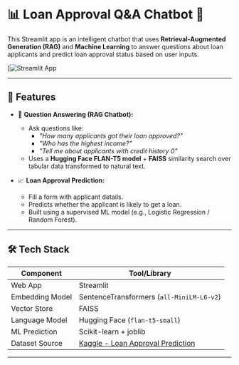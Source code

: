 # 📊 Loan Approval Q&A Chatbot 🤖

This Streamlit app is an intelligent chatbot that uses **Retrieval-Augmented Generation (RAG)** and **Machine Learning** to answer questions about loan applicants and predict loan approval status based on user inputs.

[![Streamlit App](https://rag-bot-armanjindal.streamlit.app/)

---

## 🧠 Features

- 💬 **Question Answering (RAG Chatbot):**
  - Ask questions like:
    - *"How many applicants got their loan approved?"*
    - *"Who has the highest income?"*
    - *"Tell me about applicants with credit history 0"*
  - Uses a **Hugging Face FLAN-T5 model** + **FAISS** similarity search over tabular data transformed to natural text.

- 📈 **Loan Approval Prediction:**
  - Fill a form with applicant details.
  - Predicts whether the applicant is likely to get a loan.
  - Built using a supervised ML model (e.g., Logistic Regression / Random Forest).

---

## 🛠️ Tech Stack

| Component            | Tool/Library                |
|----------------------|-----------------------------|
| Web App              | Streamlit                   |
| Embedding Model      | SentenceTransformers (`all-MiniLM-L6-v2`) |
| Vector Store         | FAISS                       |
| Language Model       | Hugging Face (`flan-t5-small`) |
| ML Prediction        | Scikit-learn + joblib       |
| Dataset Source       | [Kaggle - Loan Approval Prediction](https://www.kaggle.com/datasets/sonalisingh1411/loan-approval-prediction) |

---


